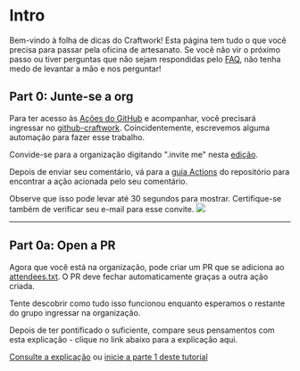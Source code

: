 # Intro
Bem-vindo à folha de dicas do Craftwork! Esta página tem tudo o que você precisa para passar pela oficina de artesanato. Se você não vir o próximo passo ou tiver perguntas que não sejam respondidas pelo [FAQ](workshop/FAQ.md), não tenha medo de levantar a mão e nos perguntar!

## Part 0: Junte-se a org

Para ter acesso às [Ações do GitHub](https://github.com/features/actions) e acompanhar, você precisará ingressar no [github-craftwork](https://github.com/github-craftwork). Coincidentemente, escrevemos alguma automação para fazer esse trabalho.

Convide-se para a organização digitando ".invite me" nesta [edição](https://github.com/github-craftwork/python-brasil/issues/3).

Depois de enviar seu comentário, vá para a [guia Actions](https://github.com/github-craftwork/python-brasil/actions?workflow=Invite+a+contributor) do repositório para encontrar a ação acionada pelo seu comentário.

Observe que isso pode levar até 30 segundos para mostrar. Certifique-se também de verificar seu e-mail para esse convite.
![](https://paper-attachments.dropbox.com/s_CDDCC4EC3C7C8C14E8A73684CA9909721C965A1258B4380D90B28E1A4E030470_1569470503869_Screenshot+2019-09-25+21.01.27.png)

----------

## Part 0a: Open a PR

Agora que você está na organização, pode criar um PR que se adiciona ao [attendees.txt](attendees.txt). O PR deve fechar automaticamente graças a outra ação criada.

Tente descobrir como tudo isso funcionou enquanto esperamos o restante do grupo ingressar na organização.

Depois de ter pontificado o suficiente, compare seus pensamentos com esta explicação - clique no link abaixo para a explicação aqui.

[Consulte a explicação](workshop/pt-br/parte0-explanação.md) ou [inicie a parte 1 deste tutorial](workshop/pt-br/parte1-hello-world.md)
